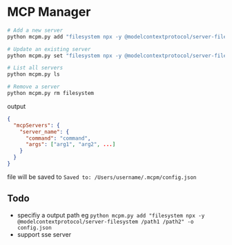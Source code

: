 # MCP Manager

```sh
# Add a new server
python mcpm.py add "filesystem npx -y @modelcontextprotocol/server-filesystem /path1 /path2"

# Update an existing server
python mcpm.py set "filesystem npx -y @modelcontextprotocol/server-filesystem /path3 /path4"

# List all servers
python mcpm.py ls

# Remove a server
python mcpm.py rm filesystem
```

output

```json
{
  "mcpServers": {
    "server_name": {
      "command": "command",
      "args": ["arg1", "arg2", ...]
    }
  }
}
```

file will be saved to `Saved to: /Users/username/.mcpm/config.json`

## Todo

- specifiy a output path eg `python mcpm.py add "filesystem npx -y @modelcontextprotocol/server-filesystem /path1 /path2" -o config.json`
- support sse server